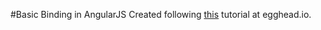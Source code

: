 #Basic Binding in AngularJS
Created following [this](https://egghead.io/lessons/angularjs-binding) tutorial at egghead.io.
